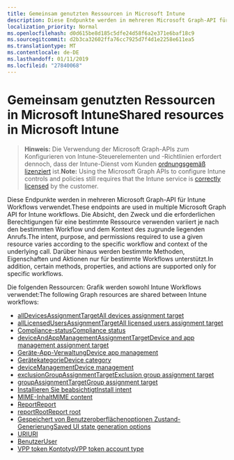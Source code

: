 ```yaml
---
title: Gemeinsam genutzten Ressourcen in Microsoft Intune
description: Diese Endpunkte werden in mehreren Microsoft Graph-API für Intune Workflows verwendet.  Die Absicht, den Zweck und die erforderlichen Berechtigungen für eine bestimmte Ressource verwenden variiert je nach den bestimmten Workflow und dem Kontext des zugrunde liegenden Anrufs.  Darüber hinaus werden bestimmte Methoden, Eigenschaften und Aktionen nur für bestimmte Workflows unterstützt.
localization_priority: Normal
ms.openlocfilehash: d0d615be8d185c5dfe24d58f6a2e371e6baf18c9
ms.sourcegitcommit: d2b3ca32602ffa76cc7925d7f4d1e2258e611ea5
ms.translationtype: MT
ms.contentlocale: de-DE
ms.lasthandoff: 01/11/2019
ms.locfileid: "27840068"
---
```

# <a name="shared-resources-in-microsoft-intune"></a><span data-ttu-id="7c054-105">Gemeinsam genutzten Ressourcen in Microsoft Intune</span><span class="sxs-lookup"><span data-stu-id="7c054-105">Shared resources in Microsoft Intune</span></span>

> <span data-ttu-id="7c054-106">**Hinweis:** Die Verwendung der Microsoft Graph-APIs zum Konfigurieren von Intune-Steuerelementen und -Richtlinien erfordert dennoch, dass der Intune-Dienst vom Kunden [ordnungsgemäß lizenziert](https://www.microsoft.com/en-us/cloud-platform/microsoft-intune-pricing) ist.</span><span class="sxs-lookup"><span data-stu-id="7c054-106">**Note:** Using the Microsoft Graph APIs to configure Intune controls and policies still requires that the Intune service is [correctly licensed](https://www.microsoft.com/en-us/cloud-platform/microsoft-intune-pricing) by the customer.</span></span>

<span data-ttu-id="7c054-107">Diese Endpunkte werden in mehreren Microsoft Graph-API für Intune Workflows verwendet.</span><span class="sxs-lookup"><span data-stu-id="7c054-107">These endpoints are used in multiple Microsoft Graph API for Intune workflows.</span></span>  <span data-ttu-id="7c054-108">Die Absicht, den Zweck und die erforderlichen Berechtigungen für eine bestimmte Ressource verwenden variiert je nach den bestimmten Workflow und dem Kontext des zugrunde liegenden Anrufs.</span><span class="sxs-lookup"><span data-stu-id="7c054-108">The intent, purpose, and permissions required to use a given resource varies according to the specific workflow and context of the underlying call.</span></span>  <span data-ttu-id="7c054-109">Darüber hinaus werden bestimmte Methoden, Eigenschaften und Aktionen nur für bestimmte Workflows unterstützt.</span><span class="sxs-lookup"><span data-stu-id="7c054-109">In addition, certain methods, properties, and actions are supported only for specific workflows.</span></span>

<span data-ttu-id="7c054-110">Die folgenden Ressourcen: Grafik werden sowohl Intune Workflows verwendet:</span><span class="sxs-lookup"><span data-stu-id="7c054-110">The following Graph resources are shared between Intune workflows:</span></span>  

- [<span data-ttu-id="7c054-111">allDevicesAssignmentTarget</span><span class="sxs-lookup"><span data-stu-id="7c054-111">All devices assignment target</span></span>](intune-shared-alldevicesassignmenttarget.md)
- [<span data-ttu-id="7c054-112">allLicensedUsersAssignmentTarget</span><span class="sxs-lookup"><span data-stu-id="7c054-112">All licensed users assignment target</span></span>](intune-shared-alllicensedusersassignmenttarget.md)
- [<span data-ttu-id="7c054-113">Compliance-status</span><span class="sxs-lookup"><span data-stu-id="7c054-113">Compliance status</span></span>](intune-shared-compliancestatus.md)
- [<span data-ttu-id="7c054-114">deviceAndAppManagementAssignmentTarget</span><span class="sxs-lookup"><span data-stu-id="7c054-114">Device and app management assignment target</span></span>](intune-shared-deviceandappmanagementassignmenttarget.md)
- [<span data-ttu-id="7c054-115">Geräte-App-Verwaltung</span><span class="sxs-lookup"><span data-stu-id="7c054-115">Device app management</span></span>](intune-shared-deviceappmanagement.md)
- [<span data-ttu-id="7c054-116">Gerätekategorie</span><span class="sxs-lookup"><span data-stu-id="7c054-116">Device category</span></span>](intune-shared-devicecategory.md)
- [<span data-ttu-id="7c054-117">deviceManagement</span><span class="sxs-lookup"><span data-stu-id="7c054-117">Device management</span></span>](intune-shared-devicemanagement.md)
- [<span data-ttu-id="7c054-118">exclusionGroupAssignmentTarget</span><span class="sxs-lookup"><span data-stu-id="7c054-118">Exclusion group assignment target</span></span>](intune-shared-exclusiongroupassignmenttarget.md)
- [<span data-ttu-id="7c054-119">groupAssignmentTarget</span><span class="sxs-lookup"><span data-stu-id="7c054-119">Group assignment target</span></span>](intune-shared-groupassignmenttarget.md)
- [<span data-ttu-id="7c054-120">Installieren Sie beabsichtigt</span><span class="sxs-lookup"><span data-stu-id="7c054-120">Install intent</span></span>](intune-shared-installintent.md)
- [<span data-ttu-id="7c054-121">MIME-Inhalt</span><span class="sxs-lookup"><span data-stu-id="7c054-121">MIME content</span></span>](intune-shared-mimecontent.md)
- [<span data-ttu-id="7c054-122">Report</span><span class="sxs-lookup"><span data-stu-id="7c054-122">Report</span></span>](intune-shared-report.md)
- [<span data-ttu-id="7c054-123">reportRoot</span><span class="sxs-lookup"><span data-stu-id="7c054-123">Report root</span></span>](intune-shared-reportroot.md)
- [<span data-ttu-id="7c054-124">Gespeichert von Benutzeroberflächenoptionen Zustand-Generierung</span><span class="sxs-lookup"><span data-stu-id="7c054-124">Saved UI state generation options</span></span>](intune-shared-saveduistategenerationoptions.md)
- [<span data-ttu-id="7c054-125">URI</span><span class="sxs-lookup"><span data-stu-id="7c054-125">URI</span></span>](intune-shared-uri.md)
- [<span data-ttu-id="7c054-126">Benutzer</span><span class="sxs-lookup"><span data-stu-id="7c054-126">User</span></span>](intune-shared-user.md)
- [<span data-ttu-id="7c054-127">VPP token Kontotyp</span><span class="sxs-lookup"><span data-stu-id="7c054-127">VPP token account type</span></span>](intune-shared-vpptokenaccounttype.md)

